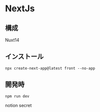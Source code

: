 # NextJs

## 構成

Nuxt14<br>

## インストール

```
npx create-next-app@latest front --no-app
```

## 開発時

```
npm run dev
```

notion secret
